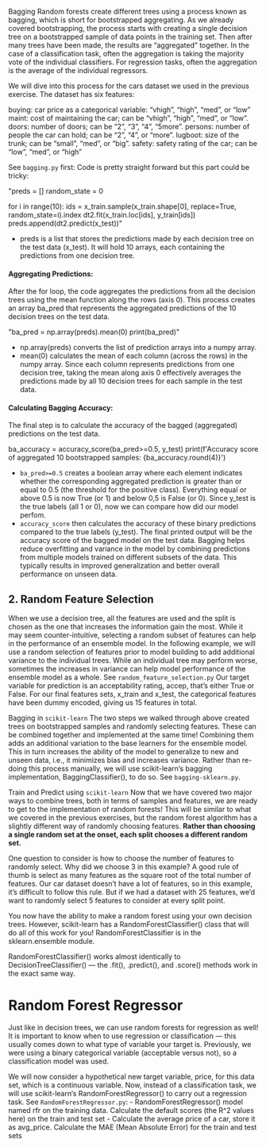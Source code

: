 Bagging
Random forests create different trees using a process known as bagging, which is short for bootstrapped aggregating. As we already covered bootstrapping, the process starts with creating a single decision tree on a bootstrapped sample of data points in the training set. Then after many trees have been made, the results are “aggregated” together. In the case of a classification task, often the aggregation is taking the majority vote of the individual classifiers. For regression tasks, often the aggregation is the average of the individual regressors.

We will dive into this process for the cars dataset we used in the previous exercise. The dataset has six features:

buying: car price as a categorical variable: “vhigh”, “high”, “med”, or “low”
maint: cost of maintaining the car; can be “vhigh”, “high”, “med”, or “low”.
doors: number of doors; can be “2”, “3”, “4”, “5more”.
persons: number of people the car can hold; can be “2”, “4”, or “more”.
lugboot: size of the trunk; can be “small”, “med”, or “big”.
safety: safety rating of the car; can be “low”, “med”, or “high”

See `bagging.py` first:
Code is pretty straight forward but this part could be tricky:

"preds = []
random_state = 0

for i in range(10):
    ids = x_train.sample(x_train.shape[0], replace=True, random_state=i).index
    dt2.fit(x_train.loc[ids], y_train[ids])
    preds.append(dt2.predict(x_test))"


- preds is a list that stores the predictions made by each decision tree on the test data (x_test). It will hold 10 arrays, each containing the predictions from one decision tree.

#### Aggregating Predictions:
After the for loop, the code aggregates the predictions from all the decision trees using the mean function along the rows (axis 0). This process creates an array ba_pred that represents the aggregated predictions of the 10 decision trees on the test data.

"ba_pred = np.array(preds).mean(0)
print(ba_pred)"

- np.array(preds) converts the list of prediction arrays into a numpy array.
- mean(0) calculates the mean of each column (across the rows) in the numpy array. Since each column represents predictions from one decision tree, taking the mean along axis 0 effectively averages the predictions made by all 10 decision trees for each sample in the test data.

#### Calculating Bagging Accuracy:
The final step is to calculate the accuracy of the bagged (aggregated) predictions on the test data.

ba_accuracy = accuracy_score(ba_pred>=0.5, y_test)
print(f'Accuracy score of aggregated 10 bootstrapped samples: {ba_accuracy.round(4)}')

- `ba_pred>=0.5` creates a boolean array where each element indicates whether the corresponding aggregated prediction is greater than or equal to 0.5 (the threshold for the positive class). Everything equal or above 0.5 is now True (or 1) and below 0,5 is False (or 0). Since y_test is the true labels (all 1 or 0), now we can compare how did our model perfom. 
- `accuracy_score` then calculates the accuracy of these binary predictions compared to the true labels (y_test).
The final printed output will be the accuracy score of the bagged model on the test data. Bagging helps reduce overfitting and variance in the model by combining predictions from multiple models trained on different subsets of the data. This typically results in improved generalization and better overall performance on unseen data.


## 2. Random Feature Selection

When we use a decision tree, all the features are used and the split is chosen as the one that increases the information gain the most. While it may seem counter-intuitive, selecting a random subset of features can help in the performance of an ensemble model. In the following example, we will use a random selection of features prior to model building to add additional variance to the individual trees. While an individual tree may perform worse, sometimes the increases in variance can help model performance of the ensemble model as a whole.
See `random_feature_selection.py`
Our target variable for prediction is an acceptability rating, accep, that’s either True or False. For our final features sets, x_train and x_test, the categorical features have been dummy encoded, giving us 15 features in total.

Bagging in `scikit-learn`
The two steps we walked through above created trees on bootstrapped samples and randomly selecting features. These can be combined together and implemented at the same time! Combining them adds an additional variation to the base learners for the ensemble model. This in turn increases the ability of the model to generalize to new and unseen data, i.e., it minimizes bias and increases variance. Rather than re-doing this process manually, we will use scikit-learn‘s bagging implementation, BaggingClassifier(), to do so.
See `bagging-sklearn.py`.


Train and Predict using `scikit-learn`
Now that we have covered two major ways to combine trees, both in terms of samples and features, we are ready to get to the implementation of random forests! This will be similar to what we covered in the previous exercises, but the random forest algorithm has a slightly different way of randomly choosing features. **Rather than choosing a single random set at the onset, each split chooses a different random set.**

One question to consider is how to choose the number of features to randomly select. Why did we choose 3 in this example? A good rule of thumb is select as many features as the square root of the total number of features. Our car dataset doesn’t have a lot of features, so in this example, it’s difficult to follow this rule. But if we had a dataset with 25 features, we’d want to randomly select 5 features to consider at every split point.

You now have the ability to make a random forest using your own decision trees. However, scikit-learn has a RandomForestClassifier() class that will do all of this work for you! RandomForestClassifier is in the sklearn.ensemble module.

RandomForestClassifier() works almost identically to DecisionTreeClassifier() — the .fit(), .predict(), and .score() methods work in the exact same way.



# Random Forest Regressor
Just like in decision trees, we can use random forests for regression as well! It is important to know when to use regression or classification — this usually comes down to what type of variable your target is. Previously, we were using a binary categorical variable (acceptable versus not), so a classification model was used.

We will now consider a hypothetical new target variable, price, for this data set, which is a continuous variable.
Now, instead of a classification task, we will use scikit-learn‘s RandomForestRegressor() to carry out a regression task.
See `RandomForestRegressor.py`:
    - RandomForestRegressor() model named rfr on the training data. Calculate the default scores (the R^2 values here) on the train and test set
    - Calculate the average price of a car, store it as avg_price. Calculate the MAE (Mean Absolute Error) for the train and test sets